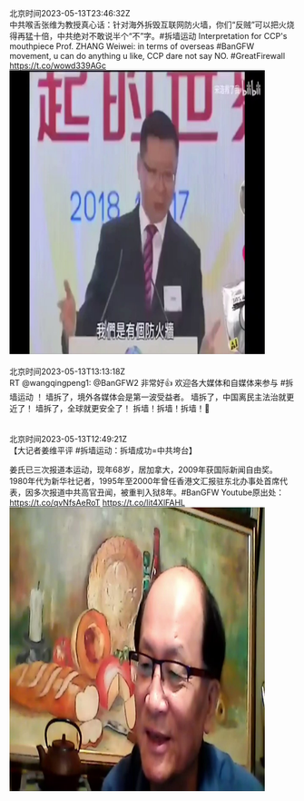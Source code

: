 北京时间2023-05-13T23:46:32Z<br>中共喉舌张维为教授真心话：针对海外拆毁互联网防火墙，你们“反贼”可以把火烧得再猛十倍，中共绝对不敢说半个“不”字。#拆墙运动
Interpretation for CCP's mouthpiece Prof. ZHANG Weiwei:  in terms of overseas #BanGFW movement, u can do anything u like, CCP dare not say NO.  #GreatFirewall https://t.co/wowd339AGc<br><img src='/temp/video/2023/u-Month-5/m-Day-13/BanGFW2/1657412014439026689_0.jpg' width='450' height='500'><br><br>北京时间2023-05-13T13:13:18Z<br>RT @wangqingpeng1: @BanGFW2 非常好👍
欢迎各大媒体和自媒体来参与 #拆墙运动 ！
墙拆了，境外各媒体会是第一波受益者。
墙拆了，中国离民主法治就更近了！
墙拆了，全球就更安全了！
拆墙！拆墙！拆墙！💪<br><br><br>北京时间2023-05-13T12:49:21Z<br>【大记者姜维平评 #拆墙运动：拆墙成功=中共垮台】

姜氏已三次报道本运动，现年68岁，居加拿大，2009年获国际新闻自由奖。1980年代为新华社记者，1995年至2000年曾任香港文汇报驻东北办事处首席代表，因多次报道中共高官丑闻，被重判入狱8年。#BanGFW
Youtube原出处： https://t.co/qvNfsAeRoT https://t.co/lit4XlFAHL<br><img src='/temp/video/2023/u-Month-5/m-Day-13/BanGFW2/1657246628766679040_0.jpg' width='450' height='500'><br><br>